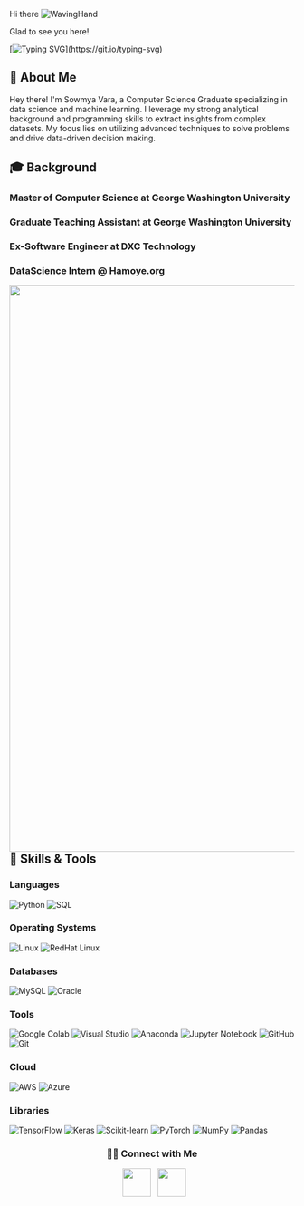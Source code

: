 <!--
**Sowmya74/Sowmya74** is a ✨ _special_ ✨ repository because its `README.md` (this file) appears on your GitHub profile.

Here are some ideas to get you started:

- 🔭 I’m currently working on ...
- 🌱 I’m currently learning ...
- 👯 I’m looking to collaborate on ...
- 🤔 I’m looking for help with ...
- 💬 Ask me about ...
- 📫 How to reach me: ...
- 😄 Pronouns: ...
- ⚡ Fun fact: ...
-->
Hi there ![WavingHand](https://user-images.githubusercontent.com/18350557/176309783-0785949b-9127-417c-8b55-ab5a4333674e.gif)


Glad to see you here!   

[![Typing SVG](https://readme-typing-svg.herokuapp.com?color=FF3670&size=35&center=true&vCenter=true&width=1000&lines=Welcome+to+my+GitHub+profile!;)](https://git.io/typing-svg)



## 🚀 About Me

Hey there! I'm Sowmya Vara, a Computer Science Graduate specializing in data science and machine learning. I leverage my strong analytical background and programming skills to extract insights from complex datasets. My focus lies on utilizing advanced techniques to solve problems and drive data-driven decision making.

## 🎓 Background

### Master of Computer Science at George Washington University
### Graduate Teaching Assistant at George Washington University
### Ex-Software Engineer at DXC Technology
### DataScience Intern @ Hamoye.org

<img align="left" src="https://media.giphy.com/media/QvpqTCiEcwtvx6wwJK/giphy.gif" width="1000">


## 🔧 Skills & Tools

### Languages

![Python](https://img.shields.io/badge/-Python-000?&logo=Python)
![SQL](https://img.shields.io/badge/-SQL-000?&logo=MySQL)

### Operating Systems

![Linux](https://img.shields.io/badge/-Linux-000?&logo=Linux)
![RedHat Linux](https://img.shields.io/badge/-RedHat%20Linux-000?&logo=Red-Hat)

### Databases

![MySQL](https://img.shields.io/badge/-MySQL-000?&logo=MySQL)
![Oracle](https://img.shields.io/badge/-Oracle-000?&logo=Oracle)

### Tools

![Google Colab](https://img.shields.io/badge/-Google%20Colab-000?&logo=Google-Colab)
![Visual Studio](https://img.shields.io/badge/-Visual%20Studio-000?&logo=Visual-Studio)
![Anaconda](https://img.shields.io/badge/-Anaconda-000?&logo=Anaconda)
![Jupyter Notebook](https://img.shields.io/badge/-Jupyter%20Notebook-000?&logo=Jupyter)
![GitHub](https://img.shields.io/badge/-GitHub-000?&logo=GitHub)
![Git](https://img.shields.io/badge/-Git-000?&logo=Git)

### Cloud

![AWS](https://img.shields.io/badge/-AWS-000?&logo=Amazon-AWS&logoColor=F90)
![Azure](https://img.shields.io/badge/-Azure-000?&logo=Microsoft-Azure&logoColor=0078D4)

### Libraries

![TensorFlow](https://img.shields.io/badge/-TensorFlow-000?&logo=TensorFlow)
![Keras](https://img.shields.io/badge/-Keras-000?&logo=Keras)
![Scikit-learn](https://img.shields.io/badge/-Scikit%20learn-000?&logo=scikit-learn)
![PyTorch](https://img.shields.io/badge/-PyTorch-000?&logo=PyTorch)
![NumPy](https://img.shields.io/badge/-NumPy-000?&logo=NumPy)
![Pandas](https://img.shields.io/badge/-Pandas-000?&logo=Pandas)




  <h3 align="center"> 🤝🏻 Connect with Me </h3>

<p align="center"> 
&nbsp; <a href="https://www.linkedin.com/in/sowmya-vara" target="_blank" rel="noopener noreferrer"><img src="https://img.icons8.com/plasticine/100/000000/linkedin.png" width="50" /></a>
&nbsp; <a href="mailto:sowmyavara26@gmail.com" target="_blank" rel="noopener noreferrer"><img src="https://img.icons8.com/plasticine/100/000000/gmail.png"  width="50" /></a>
</p>




